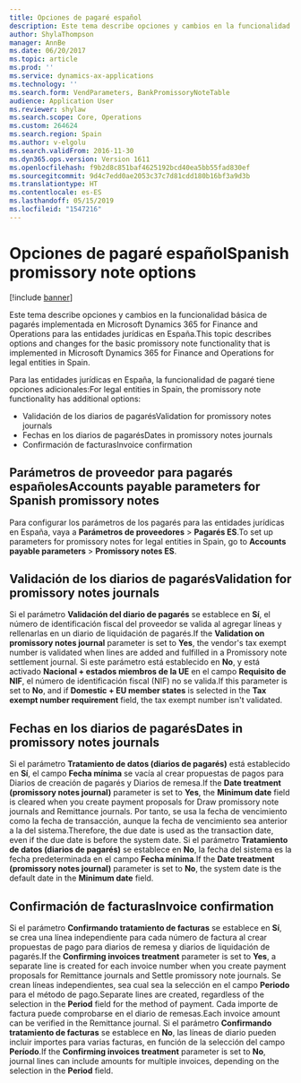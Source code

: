 ```yaml
---
title: Opciones de pagaré español
description: Este tema describe opciones y cambios en la funcionalidad básica de pagarés implementada en Microsoft Dynamics 365 for Finance and Operations para las entidades jurídicas en España.
author: ShylaThompson
manager: AnnBe
ms.date: 06/20/2017
ms.topic: article
ms.prod: ''
ms.service: dynamics-ax-applications
ms.technology: ''
ms.search.form: VendParameters, BankPromissoryNoteTable
audience: Application User
ms.reviewer: shylaw
ms.search.scope: Core, Operations
ms.custom: 264624
ms.search.region: Spain
ms.author: v-elgolu
ms.search.validFrom: 2016-11-30
ms.dyn365.ops.version: Version 1611
ms.openlocfilehash: f9b2d8c851baf4625192bcd40ea5bb55fad830ef
ms.sourcegitcommit: 9d4c7edd0ae2053c37c7d81cdd180b16bf3a9d3b
ms.translationtype: HT
ms.contentlocale: es-ES
ms.lasthandoff: 05/15/2019
ms.locfileid: "1547216"
---
```

# <a name="spanish-promissory-note-options"></a><span data-ttu-id="a697c-103">Opciones de pagaré español</span><span class="sxs-lookup"><span data-stu-id="a697c-103">Spanish promissory note options</span></span>

[!include [banner](../includes/banner.md)]

<span data-ttu-id="a697c-104">Este tema describe opciones y cambios en la funcionalidad básica de pagarés implementada en Microsoft Dynamics 365 for Finance and Operations para las entidades jurídicas en España.</span><span class="sxs-lookup"><span data-stu-id="a697c-104">This topic describes options and changes for the basic promissory note functionality that is implemented in Microsoft Dynamics 365 for Finance and Operations for legal entities in Spain.</span></span>

<span data-ttu-id="a697c-105">Para las entidades jurídicas en España, la funcionalidad de pagaré tiene opciones adicionales:</span><span class="sxs-lookup"><span data-stu-id="a697c-105">For legal entities in Spain, the promissory note functionality has additional options:</span></span>

-   <span data-ttu-id="a697c-106">Validación de los diarios de pagarés</span><span class="sxs-lookup"><span data-stu-id="a697c-106">Validation for promissory notes journals</span></span>
-   <span data-ttu-id="a697c-107">Fechas en los diarios de pagarés</span><span class="sxs-lookup"><span data-stu-id="a697c-107">Dates in promissory notes journals</span></span>
-   <span data-ttu-id="a697c-108">Confirmación de facturas</span><span class="sxs-lookup"><span data-stu-id="a697c-108">Invoice confirmation</span></span>

## <a name="accounts-payable-parameters-for-spanish-promissory-notes"></a><span data-ttu-id="a697c-109">Parámetros de proveedor para pagarés españoles</span><span class="sxs-lookup"><span data-stu-id="a697c-109">Accounts payable parameters for Spanish promissory notes</span></span>
<span data-ttu-id="a697c-110">Para configurar los parámetros de los pagarés para las entidades jurídicas en España, vaya a **Parámetros de proveedores** &gt; **Pagarés ES**.</span><span class="sxs-lookup"><span data-stu-id="a697c-110">To set up parameters for promissory notes for legal entities in Spain, go to **Accounts payable parameters** &gt; **Promissory notes ES**.</span></span>

## <a name="validation-for-promissory-notes-journals"></a><span data-ttu-id="a697c-111">Validación de los diarios de pagarés</span><span class="sxs-lookup"><span data-stu-id="a697c-111">Validation for promissory notes journals</span></span>
<span data-ttu-id="a697c-112">Si el parámetro **Validación del diario de pagarés** se establece en **Sí**, el número de identificación fiscal del proveedor se valida al agregar líneas y rellenarlas en un diario de liquidación de pagarés.</span><span class="sxs-lookup"><span data-stu-id="a697c-112">If the **Validation on promissory notes journal** parameter is set to **Yes**, the vendor's tax exempt number is validated when lines are added and fulfilled in a Promissory note settlement journal.</span></span> <span data-ttu-id="a697c-113">Si este parámetro está establecido en **No**, y está activado **Nacional + estados miembros de la UE** en el campo **Requisito de NIF**, el número de identificación fiscal (NIF) no se valida.</span><span class="sxs-lookup"><span data-stu-id="a697c-113">If this parameter is set to **No**, and if **Domestic + EU member states** is selected in the **Tax exempt number requirement** field, the tax exempt number isn't validated.</span></span>

## <a name="dates-in-promissory-notes-journals"></a><span data-ttu-id="a697c-114">Fechas en los diarios de pagarés</span><span class="sxs-lookup"><span data-stu-id="a697c-114">Dates in promissory notes journals</span></span>
<span data-ttu-id="a697c-115">Si el parámetro **Tratamiento de datos (diarios de pagarés)** está establecido en **Sí**, el campo **Fecha mínima** se vacía al crear propuestas de pagos para Diarios de creación de pagarés y Diarios de remesa.</span><span class="sxs-lookup"><span data-stu-id="a697c-115">If the **Date treatment (promissory notes journal)** parameter is set to **Yes**, the **Minimum date** field is cleared when you create payment proposals for Draw promissory note journals and Remittance journals.</span></span> <span data-ttu-id="a697c-116">Por tanto, se usa la fecha de vencimiento como la fecha de transacción, aunque la fecha de vencimiento sea anterior a la del sistema.</span><span class="sxs-lookup"><span data-stu-id="a697c-116">Therefore, the due date is used as the transaction date, even if the due date is before the system date.</span></span> <span data-ttu-id="a697c-117">Si el parámetro **Tratamiento de datos (diarios de pagarés)** se establece en **No**, la fecha del sistema es la fecha predeterminada en el campo **Fecha mínima**.</span><span class="sxs-lookup"><span data-stu-id="a697c-117">If the **Date treatment (promissory notes journal)** parameter is set to **No**, the system date is the default date in the **Minimum date** field.</span></span>

## <a name="invoice-confirmation"></a><span data-ttu-id="a697c-118">Confirmación de facturas</span><span class="sxs-lookup"><span data-stu-id="a697c-118">Invoice confirmation</span></span>
<span data-ttu-id="a697c-119">Si el parámetro **Confirmando tratamiento de facturas** se establece en **Sí**, se crea una línea independiente para cada número de factura al crear propuestas de pago para diarios de remesa y diarios de liquidación de pagarés.</span><span class="sxs-lookup"><span data-stu-id="a697c-119">If the **Confirming invoices treatment** parameter is set to **Yes**, a separate line is created for each invoice number when you create payment proposals for Remittance journals and Settle promissory note journals.</span></span> <span data-ttu-id="a697c-120">Se crean líneas independientes, sea cual sea la selección en el campo **Periodo** para el método de pago.</span><span class="sxs-lookup"><span data-stu-id="a697c-120">Separate lines are created, regardless of the selection in the **Period** field for the method of payment.</span></span> <span data-ttu-id="a697c-121">Cada importe de factura puede comprobarse en el diario de remesas.</span><span class="sxs-lookup"><span data-stu-id="a697c-121">Each invoice amount can be verified in the Remittance journal.</span></span> <span data-ttu-id="a697c-122">Si el parámetro **Confirmando tratamiento de facturas** se establece en **No**, las líneas de diario pueden incluir importes para varias facturas, en función de la selección del campo **Período**.</span><span class="sxs-lookup"><span data-stu-id="a697c-122">If the **Confirming invoices treatment** parameter is set to **No**, journal lines can include amounts for multiple invoices, depending on the selection in the **Period** field.</span></span>



